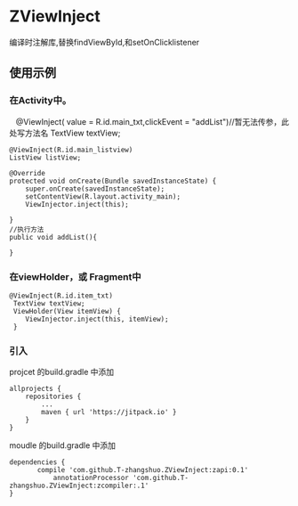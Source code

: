 # ZViewInject
编译时注解库,替换findViewById,和setOnClicklistener
## 使用示例
### 在Activity中。
    
    @ViewInject( value = R.id.main_txt,clickEvent = "addList")//暂无法传参，此处写方法名
    TextView textView;

    @ViewInject(R.id.main_listview)
    ListView listView;
    
    @Override
    protected void onCreate(Bundle savedInstanceState) {
        super.onCreate(savedInstanceState);
        setContentView(R.layout.activity_main);
        ViewInjector.inject(this);
      
    }
    //执行方法
    public void addList(){
    
    }


### 在viewHolder，或 Fragment中

    @ViewInject(R.id.item_txt)
     TextView textView;
     ViewHolder(View itemView) {
        ViewInjector.inject(this, itemView);
     }
     
### 引入

projcet 的build.gradle 中添加

    allprojects {
		repositories {
			...
			maven { url 'https://jitpack.io' }
		}
	}

moudle 的build.gradle 中添加

    dependencies {
	       compile 'com.github.T-zhangshuo.ZViewInject:zapi:0.1'
    	       annotationProcessor 'com.github.T-zhangshuo.ZViewInject:zcompiler:.1'
	}
